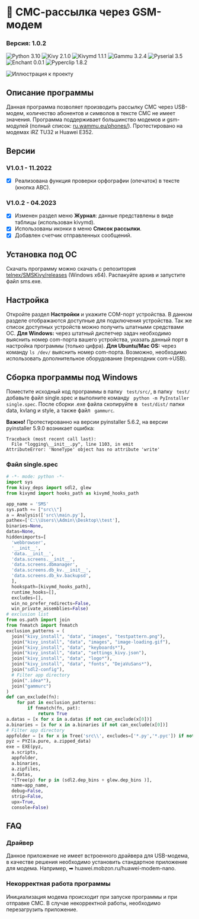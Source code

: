 # :loudspeaker: СМС-рассылка через GSM-модем
### **Версия:** 1.0.2 
![Python 3.10](https://img.shields.io/badge/Python-3.10-blue?style=flat-square&logo=appveyor) ![Kivy 2.1.0](https://img.shields.io/badge/Kivy-2.1.0-blue?style=flat-square&logo=appveyor) ![Kivymd 1.1.1](https://img.shields.io/badge/KivyMD-1.1.1-blue?style=flat-square&logo=appveyor) ![Gammu 3.2.4](https://img.shields.io/badge/Gammu-3.2.4-blue?style=flat-square&logo=appveyor) ![Pyserial 3.5](https://img.shields.io/badge/Pyserial-3.5-blue?style=flat-square&logo=appveyor)  ![Enchant 0.0.1](https://img.shields.io/badge/Enchant-0.0.1-blue?style=flat-square&logo=appveyor) ![Pyperclip 1.8.2](https://img.shields.io/badge/Pyperclip-1.8.2-blue?style=flat-square&logo=appveyor)

![Иллюстрация к проекту](https://blogger.googleusercontent.com/img/b/R29vZ2xl/AVvXsEg3Bd2c4DdhYX0o529_qViF0wTVkM2JUlW6efTStmtZ8D99rHtWHTyuJDHruW0FUFf6XYIiGXprt55TbqYoH6ZvxJF1ZZekUfjOEFnFuBn5ZYmgS7CG2lOaq5K0t-PXZnusiWbHSAJlTjf3o1n_vq1f5Dp5CjykuVemez-kE1UVKH2huiZ9hBZ4rmmeww/s1600/img.png)
## Описание программы
Данная программа позволяет производить рассылку СМС через USB-модем, количество абонентов и символов в тексте СМС не имеет значения.
Программа поддерживает большинство модемов и gsm-модулей (полный список: [ru.wammu.eu/phones/](https://ru.wammu.eu/phones/)). Протестировано на модемах iRZ TU32 и Huawei Е352.

## Версии
### V1.0.1 - 11.2022
- [x] Реализована функция проверки орфографии (опечаток) в тексте (кнопка АВС).
### V1.0.2 - 04.2023
- [x] Изменен раздел меню **Журнал**: данные представлены в виде таблицы (использован kivymd).
- [x] Использованы иконки в меню **Список рассылки**.
- [x] Добавлен счетчик отправленных сообщений.

## Установка под ОС 
Скачать программу можно скачать с репозитория [telnex/SMSKivy/releases](https://github.com/telnex/SMSKivy/releases) (Windows x64). Распакуйте архив и запустите файл sms.exe.

## Настройка 
Откройте раздел **Настройки** и укажите COM-порт устройства. В данном разделе отображаются доступные для подключения устройства. Так же список доступных устройств можно получить штатными средствами ОС. **Для  Windows:**  через штатный диспетчер задач необходимо выяснить номер com-порта вашего устройства, указать данный порт в настройка программы (только цифра). **Для Ubuntu/Mac OS:** через команду ``` ls /dev/ ``` выяснить номер com-порта. Возможно, необходимо использовать дополнительное оборудование (переходник com->USB).

## Сборка программы под Windows 
Поместите исходный код программы в папку ``` test/src/```, в папку ``` test/``` добавьте файл single.spec и выполните команду ``` python -m PyInstaller single.spec```.
После сборки .exe файла скопируйте в ``` test/dist/``` папки data, kvlang и style, а также файл ``` gammurc```.

**Важно!** Протестированно на версии pyinstaller 5.6.2, на версии pyinstaller 5.9.0 возникает ошибка:
```buildoutcfg
Traceback (most recent call last):
  File "logging\__init__.py", line 1103, in emit
AttributeError: 'NoneType' object has no attribute 'write'
```

### Файл single.spec
```python
# -*- mode: python -*-
import sys
from kivy_deps import sdl2, glew
from kivymd import hooks_path as kivymd_hooks_path

app_name = 'SMS'
sys.path += ["src\\"]
a = Analysis(['src\\main.py'],
pathex=['C:\\Users\\Admin\\Desktop\\test'],
binaries=None,
datas=None,
hiddenimports=[
  'webbrowser',
  '__init__',
  'data.__init__',
  'data.screens.__init__',
  'data.screens.dbmanager',
  'data.screens.db_kv.__init__',
  'data.screens.db_kv.backupsd',
  ],
  hookspath=[kivymd_hooks_path],
  runtime_hooks=[],
  excludes=[],
  win_no_prefer_redirects=False,
  win_private_assemblies=False)
# exclusion list
from os.path import join
from fnmatch import fnmatch
exclusion_patterns = (
  join("kivy_install", "data", "images", "testpattern.png"),
  join("kivy_install", "data", "images", "image-loading.gif"),
  join("kivy_install", "data", "keyboards*"),
  join("kivy_install", "data", "settings_kivy.json"),
  join("kivy_install", "data", "logo*"),
  join("kivy_install", "data", "fonts", "DejaVuSans*"),
  join("sdl2-config"),
  # Filter app directory
  join(".idea*"),
  join("gammurc")
)
def can_exclude(fn):
    for pat in exclusion_patterns:
        if fnmatch(fn, pat):
            return True
a.datas = [x for x in a.datas if not can_exclude(x[0])]
a.binaries = [x for x in a.binaries if not can_exclude(x[0])]
# Filter app directory
appfolder = [x for x in Tree('src\\', excludes=['*.py','*.pyc']) if not can_exclude(x[0])]  
pyz = PYZ(a.pure, a.zipped_data)
exe = EXE(pyz,
  a.scripts,
  appfolder,
  a.binaries,
  a.zipfiles,
  a.datas,
  *[Tree(p) for p in (sdl2.dep_bins + glew.dep_bins )],
  name=app_name,
  debug=False,
  strip=False,
  upx=True,
  console=False)
  ```

## FAQ
### Драйвер
Данное приложение не имеет встроенного драйвера для USB-модема, в качестве решения необходимо установить стандартное приложение для модема. Например, ➡ huawei.mobzon.ru/huawei-modem-nano.

### Некорректная работа программы
Инициализация модема происходит при запуске программы и при отправке СМС. В случае некорректной работы, необходимо перезагрузить приложение.
